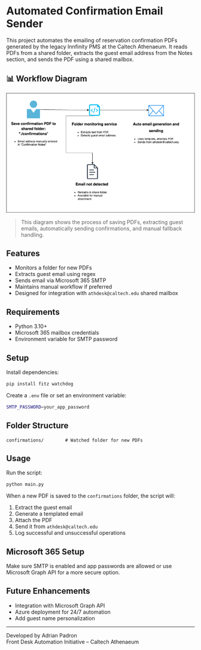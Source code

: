 # Automated Confirmation Email Sender

This project automates the emailing of reservation confirmation PDFs generated by the legacy Innfinity PMS at the Caltech Athenaeum. It reads PDFs from a shared folder, extracts the guest email address from the Notes section, and sends the PDF using a shared mailbox.

## 📊 Workflow Diagram

![Automated Workflow Diagram](./img/workflow-diagram.drawio.png)

> This diagram shows the process of saving PDFs, extracting guest emails, automatically sending confirmations, and manual fallback handling.

## Features
- Monitors a folder for new PDFs
- Extracts guest email using regex
- Sends email via Microsoft 365 SMTP
- Maintains manual workflow if preferred
- Designed for integration with `athdesk@caltech.edu` shared mailbox

## Requirements
- Python 3.10+
- Microsoft 365 mailbox credentials
- Environment variable for SMTP password

## Setup

Install dependencies:

```bash
pip install fitz watchdog
```

Create a `.env` file or set an environment variable:

```bash
SMTP_PASSWORD=your_app_password
```

## Folder Structure

```plaintext
confirmations/        # Watched folder for new PDFs
```

## Usage

Run the script:

```bash
python main.py
```

When a new PDF is saved to the `confirmations` folder, the script will:
1. Extract the guest email
2. Generate a templated email
3. Attach the PDF
4. Send it from `athdesk@caltech.edu`
5. Log successful and unsuccessful operations

## Microsoft 365 Setup

Make sure SMTP is enabled and app passwords are allowed or use Microsoft Graph API for a more secure option.

## Future Enhancements
- Integration with Microsoft Graph API
- Azure deployment for 24/7 automation
- Add guest name personalization

---

Developed by Adrian Padron  
Front Desk Automation Initiative – Caltech Athenaeum

